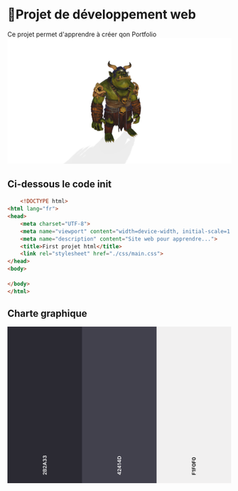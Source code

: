 # 🚀Projet de développement web
Ce projet permet d'apprendre à créer qon Portfolio
![Troll](./asset/grand%20troll.png)

## Ci-dessous le code init
```html
    <!DOCTYPE html>
<html lang="fr">
<head>
    <meta charset="UTF-8">
    <meta name="viewport" content="width=device-width, initial-scale=1.0">
    <meta name="description" content="Site web pour apprendre...">
    <title>First projet html</title>
    <link rel="stylesheet" href="./css/main.css">
</head>
<body>
    
</body>
</html>
```
## Charte graphique
![Troll](./asset/palette-couleur.png)
